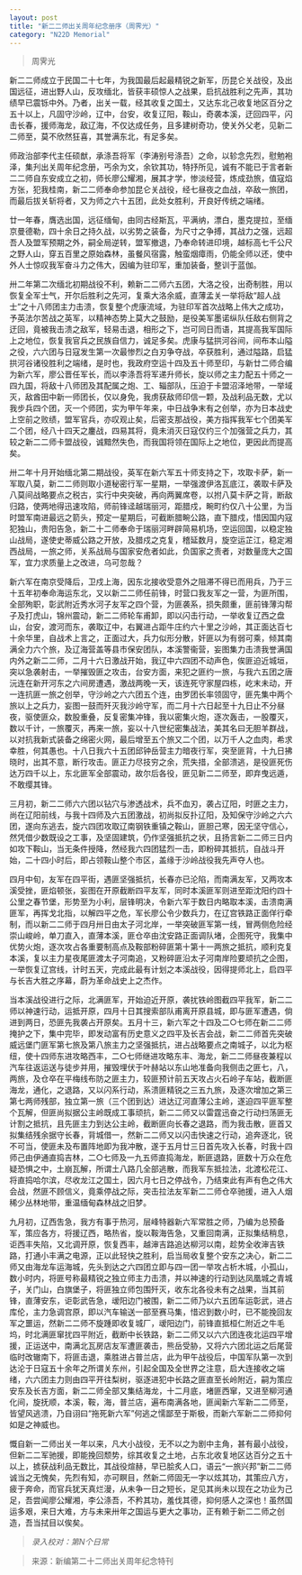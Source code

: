 ```yaml
---
layout: post
title: "新二二师出关周年纪念册序（周霁光）"
category: "N22D Memorial"
---
```


> 周霁光

新二二师成立于民国二十七年，为我国最后起最精锐之新军，历昆仑关战役，及出国远征，进出野人山，反攻缅北，皆获丰硕惊人之战果，启抗战胜利之先声，其功绩早已震铄中外。乃者，出关一载，经其收复之国土，又达东北己收复地区百分之五十以上，凡固守沙岭，辽中，台安，收复辽阳，鞍山，奇袭本溪，迂回四平，闪击长春，援师海龙，敌辽海，不仅达成任务，且多建树奇功，使关外父老，见新二二师至，莫不欣然狂喜，其誉满东北，有足多矣。

师政治部李代主任硕猷，承涤吾将军（李涛别号涤吾）之命，以轸念先烈，慰勉袍泽，集刋出关周年纪念册，丐余为文，余钦其功，特抒所见，诚有不能已于言者新二二师自东安成立之初，师长廖公耀湘，展其才学，惨淡经营，炼成劲旅，值寇焰方张，犯我桂南，新二二师奉命参加昆仑关战役，经七昼夜之血战，卒敌一旅团，而最后拔关斩将者，又为师之六十五团，此处女胜利，开良好传统之端绪。

廿一年春，膺选出国，远征缅甸，由同古经斯瓦，平满纳，漂白，墨克提拉，至缅京曼德勒，四十余日之持久战，以劣势之装备，为尺寸之争搏，其战力之强，远超吾人及盟军预期之外，嗣全局逆转，盟军撤退，乃奉命转进印境，越标高七千公尺之野人山，穿五百里之原始森林，虽餐风宿露，触蛮烟瘴雨，仍能全师以还，使中外人士惊叹我军奋斗力之伟大，因编为驻印军，重加装备，整训于蓝伽。

卅二年第二次缅北初期战役不利，赖新二二师六五团，大洛之役，出奇制胜，用以恢复全军士气，开尔后胜利之先河，复乘大洛余威，直薄孟关一举将敌“超人战士”之十八师团主力击溃，恢复整个虎康流域，为驻印军首次战略上伟大之成功，予英法尔苦战之英军，以精神态势上莫大之鼓励，是役美军墨诺纵队任敌右侧背之迂回，竟被我击溃之敌军，轻易击退，相形之下，岂可同日而语，其提高我军国际上之地位，恢复我官兵之民族自信力，诚足多矣。虎康与猛拱河谷间，间布本山隘之役，六六团与日寇发生第一次最惨烈之白刃争夺战，卒获胜利，通过隘路，启猛拱河谷诸役胜利之端绪，是时也，我政府空运十四及五十师至印，与新廿二师合编为新六军，廖公晋任军长，而以李涤吾将军递升师长，旋以师之主力配五十师之一四九国，将敌十八师团及其配属之炮、工、辎部队，压迫于卡盟沼泽地带，一举域灭，敌酋田中新一师团长，仅以身免，我虏获敌师印信一颗，及战利品无数，尤以我步兵四个团，灭一个师团，实为甲午年来，中日战争末有之创举，亦为日本战史上空前之败绩，盟军官兵，亦叹观止矣，后密支那战役，美方指挥我军七个团美军二个团，经八十四天之鏖战，四易其将，竟未消灭日寇仅约三个加强营之兵力，其较之新二二师卡盟战役，诚黯然失色，而我国将领在国际上之地位，更因此而提高矣。

卅二年十月开始缅北第二期战役，英军在新六军五十师支持之下，攻取卡萨，新一军取八莫，新二二师则取小道秘密行军一星期，一举强渡伊洛瓦底江，袭取卡萨及八莫间战略要点之税古，实行中央突破，再向两翼席卷，以拊八莫卡萨之背，断敌归路，使两地得迅速攻陷，师前锋迳越瑞丽河，距腊戍，畹町约仅八十公里，为当时盟军南进最远之箭头，预定一星期后，可截断腊畹公路，直下腊戍，惜因国内寇犯独山，贵阳告急，新二十二师奉命于瑞丽河畔辟简易机场，空运回国，以稳定独山战局，遂使史蒂威公路之开放，及腊戍之克复，稽延数月，旋空运芷江，稳定湘西战局，一旅之师，关系战局与国家安危者如此，负国家之责者，对数量庞大之国军，宜力求质量上之改进，乌可忽哉？

新六军在南京受降后，卫戍上海，因东北接收受意外之阻滞不得已而用兵，乃于三十五年初奉命海运东北，又以新二二师任前锋，时营口我友军之一营，为匪所围，全部殉职，彰武附近秀水河子友军之四个营，为匪袭系，损失颇重，匪前锋薄沟帮子及打虎山，锦州震动，新二二师轮车甫卸，即以闪击行动，一举收复辽西之盘山，台安，渡河而东，袭取辽中，右翼进占距牛庄约六十里之沙岭，其正面达百七十余华里，自战术上言之，正面过大，兵力似形分散，奸匪以为有弱可乘，倾其南满全力六个旅，及辽海营盖等县市保安团队，本溪警衞营，妄图集力击溃我誉满国内外之新二二师，二月十六日激战开始，我辽中六四团不动声色，俟匪迫近城垣，突以急袭射击，一举摧毁匪之攻击，台安方面，来犯之匪约一旅，与我六五团之唐沅连在新开河东之六间房遭遇，激战两晚一天，该连死守家屋四栋，屹末未动，开一连抗匪一旅之创举，守沙岭之六六团五个连，由罗团长率领固守，匪先集中两个旅以上之兵力，妄图一鼓而歼灭我沙岭守军，而二月十六日起至十九日止不分昼夜，驱使匪众，数股重叠，反复密集冲锋，我以密集火炮，逐次轰击，一股覆灭，数以千计，一旅覆灭，再来一旅，妄以十八世纪密集战法，美其名曰无胆羊群战，以对抗我新式装备之绵密火网，最后增至五个旅又二个团，以万千人之血肉，希求幸胜，何其愚也。十八日我六十五团邱钟岳营主力暗夜行军，突至匪背，十九日拂晓时，出其不意，断行攻击。匪正力尽技穷之余，荒失措，全部溃逃，是役匪死伤达万四千以上，东北匪军全部震动，故尔后各役，匪见新二二师至，即弃曳远遁，不敢缨其锋。

三月初，新二二师六六团以钻穴与渗透战术，兵不血刃，袭占辽阳，时匪之主力，尚在辽阳前线，与我十四师及六五团激战，初尚拟反扑辽阳，及知保守沙岭之六六团，遂向东逃去，旋六四团攻取辽南钢铁重镇之鞍山，匪胆己寒，因无坚守信心，然凭借少数既设之工事，及坚固建筑，仍作坚强抵抗之状，且扬言新二二师三日内如攻下鞍山，当无条件授降，然经我六四团猛烈一击，即粉碎其抵抗，自战斗开始，二十四小时后，即占领鞍山整个市区，盖缘于沙岭战役我先声夺人也。

四月中旬，友军在四平街，遇匪坚强抵抗，长春亦已沦陷，而南满友军，又两攻本溪受挫，匪焰顿张，妄图在开原截断四平友军，同时本溪匪军则进至距沈阳约四十公里之春节堡，形势至为小利，层锋明决，令新六军于数日内略取本溪，击溃南满匪军，再挥戈北指，以解四平之危，军长廖公令少数兵力，在辽宫铁路正面佯行牵制，而以新二二师于四月卅日由太子河北岸，一举突破匪军第一线，冒两侧危险经崇山峻岭，单刀直入，直薄本溪，匪仓卒由沈安路正面调队堵，企图死守，我集中优势火炮，逐次攻占各重要制高点及鞍部粉碎匪第十第十一两旅之抵抗，顺利克复本溪，复以主力星夜尾匪渡太子河南追，又粉碎匪沿太子河南岸险要顽抗之企图，一举恢复辽宫线，计时五天，完成此最有计划之本溪战役，因得提师北上，启四平与长吉大胜之序幕，蔚为革命战史上之杰作。

当本溪战役进行之际，北满匪军，开始迫近开原，袭扰铁岭图截四平我军，新二二师以神速行动，运抵开原，四月十日其搜索部队甫离开原县城，即与匪军遭遇，倘进到两日，恐匪先我袭占开原矣。五月十三，新六军之十四及二○七师在新二二师掩护之下，集中完毕，即发动富有历史意义之四平及长吉会战，新二二师首先突破威远堡门匪军第七旅及第八旅主力之坚强抵抗，进占战略要点之南城子，以北为枢纽，使十四师东进攻略西丰，二○七师继进攻略东丰、海龙，新二二师昼夜兼程以汽车往返运送与徒步并用，摧毁埋伏于叶赫站以东山地准备向我侧击之匪七，八，两旅，及仓卒在平梅线布防之匪主力，较匪预计前五天攻占火石岭子车站，截断匪海龙，通化，之退路，又以闪系行动，系溃匪精锐之三五九旅，及逐次增加之第三第七两师残部，独立第一旅（三个团到达）进达辽河直薄公主岭，遂迫四平匪军整个瓦解，但匪尚拟据公主岭既成工事顽抗，新二二师又以雷霆迅奋之行动扫荡匪无计割之抵抗，且先匪主力到达公主岭，截断匪向长春之退路，而为我击散，匪首又拟集结残余据守长春，背城借一，然新二二师又以闪击快速之行动，追奔逐北，锐不可当，使匪未及布置阵地即为我冲散，遂于五月廿三日首先攻入长春，时我十四师己由伊通直捣吉林，二○七师及一九五师直捣海龙，断匪退路，匪数十万众在危疑恐惧之中，土崩瓦解，所谓土八路几全部逃散，而我军东抵拉法，北渡松花江、将直捣哈尔滨，尽收龙江之国土，因六月七日之停战令，乃结束此有声有色之伟大会战，然匪不顾信义，竟乘停战之际，突击拉法友军新二二师仓卒驰援，进入人烟稀少丛林地带，重温缅甸森林战之旧梦。

九月初，辽西吿急，我方有事于热河，层峰特器新六军常胜之师，乃编为总预备军，策应各方，将援辽西，略热省，旋以鞍海告急，又重回南满，正拟集结稍息，讵西丰失陷，又北调开原，恢复西丰，越渖吉路追达柳河以南，趁势全收渖吉铁路，打通小丰满之电源，正以此轻快之胜利，启当局收复整个安东之决心，新二二师又由海龙车运海城，先头到达之六四团立即与四一团一举攻占析木城，小孤山，数小时内，将匪号称最精锐之独立师主力击溃，并以神速的行动到达凤凰城之青城子，关门山，白旗堡子，将匪独立师包围歼灭，收东北各役未有之战果，当其前锋，直薄安东，讵彰武告急，叆阳边门被围，新二二师乃以六五团车运彰武，进占库伦，主力急调宫原，即以汽车输送一部至赛马集，惜迟到数小时，已不能挽回友军之噩运，然新二二师不旋踵即收复城厂，叆阳边门，前锋直抵桓仁附近之牛毛坞，时北满匪窜扰四平附近，截断中长铁路，新二二师又以六六团连夜北运四平增援，正运送中，南满北瓦房店友军遭匪袭击，熊岳受胁，又将六六团北运之后尾营临时改辙南下，将匪击退，乘胜进占普兰店，此为甲午战役后，中国军队第一次到达沦于日寇五十余年之所谓关东州，引起全国及全世界之注意，启大连接收之端绪，六六团主力则由四平开往梨树，驱逐进犯中长路之匪直至长岭附近，嗣为策应安东及长吉方面，新二二师全部又集结海龙，十二月底，堵匪西窜，又进至柳河通化间，旋抚顺，本溪，鞍，海，普兰店，遍布南满各地，匪闻新六军新二二师至，皆望风逃溃，乃自诩曰“拖死新六军”何逃之懦鄙至于斯极，而新六军新二二师抑何如是之神威也。

慨自新一二师出关一年以来，凡大小战役，无不以之为剧中主角，甚有最小战役，但新二二军驰援，即能挽回颓势，综其收复之土地，占东北收复地区达百分之五十以上，掳获战利品无数比，其战役煊赫，早已脍炙人口，语云“一旅兴邦”新二二师诚当之无愧矣，先烈有知，亦可瞑目，然新二师固无一字以炫其功，其策应八方，疲于奔命，而官兵犹天真烂漫，从未争一日之短长，足见其尚未以现在之功业为己足，吾尝闻廖公耀湘，李公涤吾，不矜其功，羞伐其德，抑何感人之深也！虽然国运多艰，来日大难，方与未来卅年之国运与更大之事功，正有赖于新二二师之创造，吾当拭目以俟矣。

> *录入校对：第N个日常*

> 来源：新编第二十二师出关周年纪念特刊
